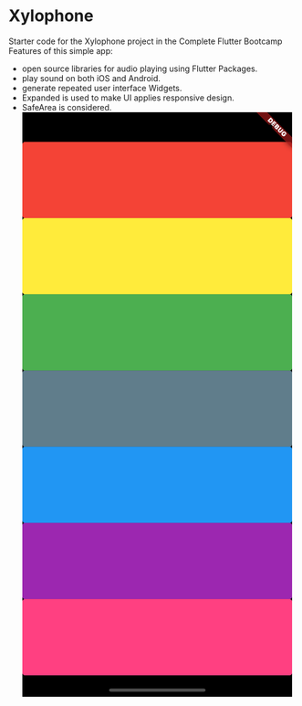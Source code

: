 # Xylophone
Starter code for the Xylophone project in the Complete Flutter Bootcamp
Features of this simple app:
- open source libraries for audio playing using Flutter Packages.
- play sound on both iOS and Android.
- generate repeated user interface Widgets.
- Expanded is used to make UI applies responsive design.
- SafeArea is considered.
![Screenshot](xylophone.png)
